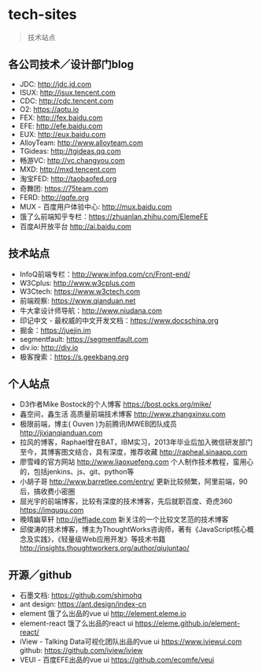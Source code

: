 # tech-sites

> 技术站点

## 各公司技术／设计部门blog

* JDC: <http://jdc.jd.com>
* ISUX: <http://isux.tencent.com>
* CDC: <http://cdc.tencent.com>
* O2: <https://aotu.io>
* FEX: <http://fex.baidu.com>
* EFE: <http://efe.baidu.com>
* EUX: <http://eux.baidu.com>
* AlloyTeam: <http://www.alloyteam.com>
* TGideas: <http://tgideas.qq.com>
* 畅游VC: <http://vc.changyou.com>
* MXD: <http://mxd.tencent.com>
* 淘宝FED: <http://taobaofed.org>
* 奇舞团: <https://75team.com>
* FERD: <http://qqfe.org>
* MUX - 百度用户体验中心: <http://mux.baidu.com>
* 饿了么前端知乎专栏：<https://zhuanlan.zhihu.com/ElemeFE>
* 百度AI开放平台 <http://ai.baidu.com>

## 技术站点

* InfoQ前端专栏：<http://www.infoq.com/cn/Front-end/>
* W3Cplus: <http://www.w3cplus.com>
* W3Ctech: <https://www.w3ctech.com>
* 前端观察: <https://www.qianduan.net>
* 牛大拿设计师导航：<http://www.niudana.com> 
* 印记中文 - 最权威的中文开发文档：<https://www.docschina.org>
* 掘金：<https://juejin.im>
* segmentfault: <https://segmentfault.com>
* div.io: <http://div.io>
* 极客搜索：<https://s.geekbang.org>


## 个人站点

* D3作者Mike Bostock的个人博客 <https://bost.ocks.org/mike/>
* 鑫空间，鑫生活 高质量前端技术博客 <http://www.zhangxinxu.com>
* 极限前端，博主( Ouven )为前腾讯IMWEB团队成员 <http://jixianqianduan.com>
* 拉风的博客，Raphael曾在BAT，IBM实习，2013年毕业后加入微信研发部门至今，其博客图文结合，具有深度，推荐收藏 <http://rapheal.sinaapp.com>
* 廖雪峰的官方网站 <http://www.liaoxuefeng.com> 个人制作技术教程，蛮用心的，包括jenkins、js、git、python等
* 小胡子哥 <http://www.barretlee.com/entry/> 更新比较频繁，阿里前端，90后，搞收费小密圈
* 屈光宇的前端博客，比较有深度的技术博客，先后就职百度、奇虎360 <https://imququ.com>
* 晚晴幽草轩 <http://jeffjade.com> 新关注的一个比较文艺范的技术博客
* 邱俊涛的技术博客，博主为ThoughtWorks咨询师，著有《JavaScript核心概念及实践》，《轻量级Web应用开发》等技术书籍 <http://insights.thoughtworkers.org/author/qiujuntao/>


## 开源／github

* 石墨文档: <https://github.com/shimohq>
* ant design: <https://ant.design/index-cn> 
* element 饿了么出品的vue ui <http://element.eleme.io>
* element-react 饿了么出品的react ui <https://eleme.github.io/element-react/>
* iView - Talking Data可视化团队出品的vue ui <https://www.iviewui.com> github: <https://github.com/iview/iview>
* VEUI - 百度EFE出品的vue ui <https://github.com/ecomfe/veui>
